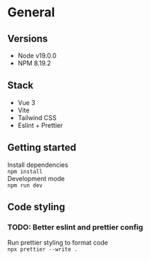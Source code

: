 # General

## Versions

-   Node v19.0.0
-   NPM 8.19.2

## Stack

-   Vue 3
-   Vite
-   Tailwind CSS
-   Eslint + Prettier

## Getting started

Install dependencies <br>`npm install`<br> Development mode <br>`npm run dev`

## Code styling

### TODO: Better eslint and prettier config

Run prettier styling to format code <br>`npx prettier --write .`
